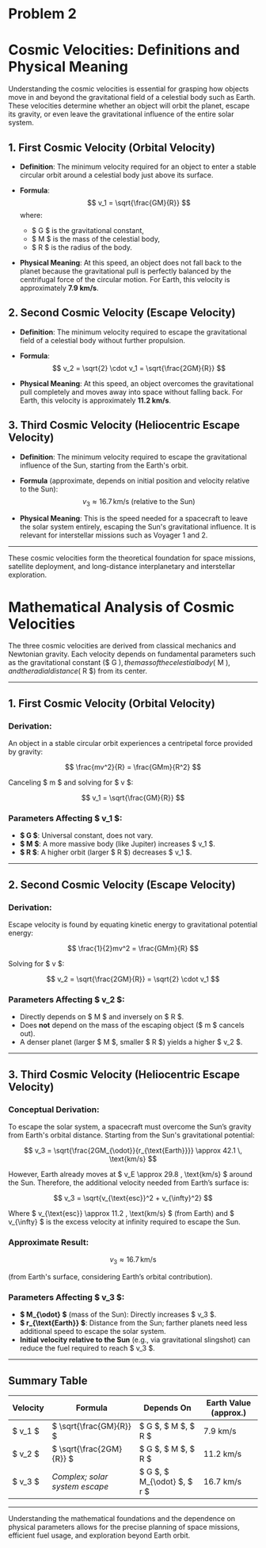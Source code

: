 # Problem 2

# Cosmic Velocities: Definitions and Physical Meaning

Understanding the cosmic velocities is essential for grasping how objects move in and beyond the gravitational field of a celestial body such as Earth. These velocities determine whether an object will orbit the planet, escape its gravity, or even leave the gravitational influence of the entire solar system.

## 1. First Cosmic Velocity (Orbital Velocity)

- **Definition**: The minimum velocity required for an object to enter a stable circular orbit around a celestial body just above its surface.
- **Formula**:  
  $$
  v_1 = \sqrt{\frac{GM}{R}}
  $$
  where:
  - $ G $ is the gravitational constant,
  - $ M $ is the mass of the celestial body,
  - $ R $ is the radius of the body.

- **Physical Meaning**: At this speed, an object does not fall back to the planet because the gravitational pull is perfectly balanced by the centrifugal force of the circular motion. For Earth, this velocity is approximately **7.9 km/s**.

## 2. Second Cosmic Velocity (Escape Velocity)

- **Definition**: The minimum velocity required to escape the gravitational field of a celestial body without further propulsion.
- **Formula**:  
  $$
  v_2 = \sqrt{2} \cdot v_1 = \sqrt{\frac{2GM}{R}}
  $$

- **Physical Meaning**: At this speed, an object overcomes the gravitational pull completely and moves away into space without falling back. For Earth, this velocity is approximately **11.2 km/s**.

## 3. Third Cosmic Velocity (Heliocentric Escape Velocity)

- **Definition**: The minimum velocity required to escape the gravitational influence of the Sun, starting from the Earth's orbit.
- **Formula** (approximate, depends on initial position and velocity relative to the Sun):  
  $$
  v_3 \approx 16.7 \, \text{km/s} \text{ (relative to the Sun)}
  $$

- **Physical Meaning**: This is the speed needed for a spacecraft to leave the solar system entirely, escaping the Sun's gravitational influence. It is relevant for interstellar missions such as Voyager 1 and 2.

---

These cosmic velocities form the theoretical foundation for space missions, satellite deployment, and long-distance interplanetary and interstellar exploration.

# Mathematical Analysis of Cosmic Velocities

The three cosmic velocities are derived from classical mechanics and Newtonian gravity. Each velocity depends on fundamental parameters such as the gravitational constant ($ G $), the mass of the celestial body ($ M $), and the radial distance ($ R $) from its center.

---

## 1. First Cosmic Velocity (Orbital Velocity)

### Derivation:

An object in a stable circular orbit experiences a centripetal force provided by gravity:

$$
\frac{mv^2}{R} = \frac{GMm}{R^2}
$$

Canceling $ m $ and solving for $ v $:

$$
v_1 = \sqrt{\frac{GM}{R}}
$$

### Parameters Affecting $ v_1 $:
- **$ G $**: Universal constant, does not vary.
- **$ M $**: A more massive body (like Jupiter) increases $ v_1 $.
- **$ R $**: A higher orbit (larger $ R $) decreases $ v_1 $.

---

## 2. Second Cosmic Velocity (Escape Velocity)

### Derivation:

Escape velocity is found by equating kinetic energy to gravitational potential energy:

$$
\frac{1}{2}mv^2 = \frac{GMm}{R}
$$

Solving for $ v $:

$$
v_2 = \sqrt{\frac{2GM}{R}} = \sqrt{2} \cdot v_1
$$

### Parameters Affecting $ v_2 $:
- Directly depends on $ M $ and inversely on $ R $.
- Does **not** depend on the mass of the escaping object ($ m $ cancels out).
- A denser planet (larger $ M $, smaller $ R $) yields a higher $ v_2 $.

---

## 3. Third Cosmic Velocity (Heliocentric Escape Velocity)

### Conceptual Derivation:

To escape the solar system, a spacecraft must overcome the Sun’s gravity from Earth's orbital distance. Starting from the Sun's gravitational potential:

$$
v_3 = \sqrt{\frac{2GM_{\odot}}{r_{\text{Earth}}}} \approx 42.1 \, \text{km/s}
$$

However, Earth already moves at $ v_E \approx 29.8 \, \text{km/s} $ around the Sun. Therefore, the additional velocity needed from Earth’s surface is:

$$
v_3 = \sqrt{v_{\text{esc}}^2 + v_{\infty}^2}
$$

Where $ v_{\text{esc}} \approx 11.2 \, \text{km/s} $ (from Earth) and $ v_{\infty} $ is the excess velocity at infinity required to escape the Sun.

### Approximate Result:

$$
v_3 \approx 16.7 \, \text{km/s}
$$

(from Earth's surface, considering Earth’s orbital contribution).

### Parameters Affecting $ v_3 $:
- **$ M_{\odot} $** (mass of the Sun): Directly increases $ v_3 $.
- **$ r_{\text{Earth}} $**: Distance from the Sun; farther planets need less additional speed to escape the solar system.
- **Initial velocity relative to the Sun** (e.g., via gravitational slingshot) can reduce the fuel required to reach $ v_3 $.

---

## Summary Table

| Velocity        | Formula                        | Depends On                  | Earth Value (approx.) |
|-----------------|--------------------------------|------------------------------|------------------------|
| $ v_1 $         | $ \sqrt{\frac{GM}{R}} $        | $ G $, $ M $, $ R $         | 7.9 km/s              |
| $ v_2 $         | $ \sqrt{\frac{2GM}{R}} $       | $ G $, $ M $, $ R $         | 11.2 km/s             |
| $ v_3 $         | *Complex; solar system escape* | $ G $, $ M_{\odot} $, $ r $ | 16.7 km/s             |

---

Understanding the mathematical foundations and the dependence on physical parameters allows for the precise planning of space missions, efficient fuel usage, and exploration beyond Earth orbit.

